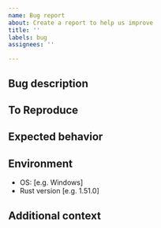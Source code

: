 ```yaml
---
name: Bug report
about: Create a report to help us improve
title: ''
labels: bug
assignees: ''

---
```


## Bug description

<!-- A clear and concise description of what the bug is. -->

## To Reproduce

<!-- Steps to reproduce the behavior. -->

## Expected behavior

<!-- A clear and concise description of what you expected to happen. -->

## Environment

<!-- Please fill the following information. -->

- OS: [e.g. Windows]
- Rust version [e.g. 1.51.0]

## Additional context

<!-- Add any other context about the problem here. -->
